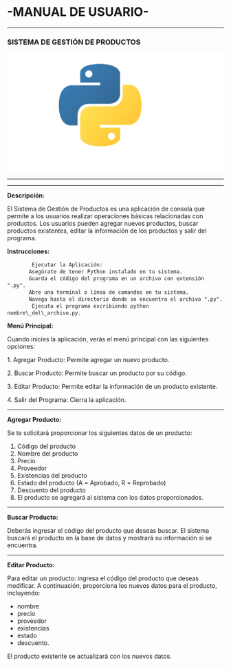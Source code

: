 
# **-MANUAL DE USUARIO-**

------------

### SISTEMA DE GESTIÓN DE PRODUCTOS
![](https://github.com/Yovanygt/imagenes/blob/main/logo.jpg?raw=true)

------------

------------



**Descripción:**

El Sistema de Gestión de Productos es una aplicación de consola que permite a los usuarios realizar operaciones básicas relacionadas con productos. Los usuarios pueden agregar nuevos productos, buscar productos existentes, editar la información de los productos y salir del programa.

**Instrucciones:**

			Ejecutar la Aplicación:
 		   Asegúrate de tener Python instalado en tu sistema.
 		   Guarda el código del programa en un archivo con extensión ".py".
 		   Abre una terminal o línea de comandos en tu sistema.
 		   Navega hasta el directorio donde se encuentra el archivo ".py".
			Ejecuta el programa escribiendo python nombre\_del\_archivo.py.


**Menú Principal:**

Cuando inicies la aplicación, verás el menú principal con las siguientes opciones:

1\. Agregar Producto: Permite agregar un nuevo producto.

2\. Buscar Producto: Permite buscar un producto por su código.

3\. Editar Producto: Permite editar la información de un producto existente.

4\. Salir del Programa: Cierra la aplicación.

------------

**Agregar Producto:**

Se te solicitará proporcionar los siguientes datos de un producto:

1. Código del producto
2. Nombre del producto
3. Precio
4. Proveedor
5. Existencias del producto
6. Estado del producto (A = Aprobado, R = Reprobado)
7. Descuento del producto
8. El producto se agregará al sistema con los datos proporcionados.


------------

**Buscar Producto:**

Deberás ingresar el código del producto que deseas buscar.
El sistema buscará el producto en la base de datos y mostrará su información si se encuentra.

------------

**Editar Producto:**

Para editar un producto: 
ingresa el código del producto que deseas modificar.
A continuación, proporciona los nuevos datos para el producto, incluyendo:

- nombre
-  precio
-  proveedor
-  existencias
-  estado
-  descuento.

El producto existente se actualizará con los nuevos datos.





